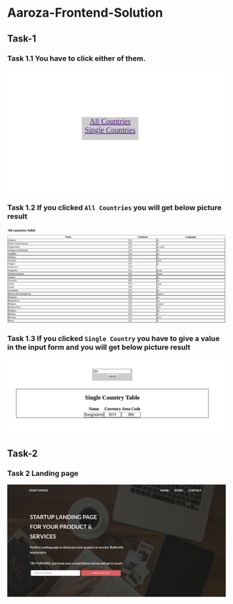 # Aaroza-Frontend-Solution

## Task-1

### Task 1.1 You have to click either of them.

![Routes](Screenshot/Task-1.1.png)

### Task 1.2 If you clicked `All Countries` you will get below picture result

![All Countries](Screenshot/Task-1.2.png)

### Task 1.3 If you clicked `Single Country` you have to give a value in the input form and you will get below picture result

![Single Country](Screenshot/Task-1.3.png)

## Task-2

### Task 2 Landing page

![Landing Page](Screenshot/Task-2.png)
